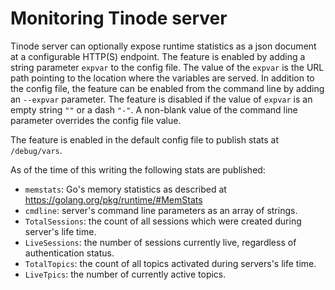 # Monitoring Tinode server

Tinode server can optionally expose runtime statistics as a json document at a configurable HTTP(S) endpoint. The feature is enabled by adding a string parameter `expvar` to the config file. The value of the `expvar` is the URL path pointing to the location where the variables are served. In addition to the config file, the feature can be enabled from the command line by adding an `--expvar` parameter. The feature is disabled if the value of `expvar` is an empty string `""` or a dash `"-"`. A non-blank value of the command line parameter overrides the config file value.

The feature is enabled in the default config file to publish stats at `/debug/vars`.

As of the time of this writing the following stats are published:

* `memstats`: Go's memory statistics as described at https://golang.org/pkg/runtime/#MemStats
* `cmdline`: server's command line parameters as an array of strings.
* `TotalSessions`: the count of all sessions which were created during server's life time.
* `LiveSessions`: the number of sessions currently live, regardless of authentication status.
* `TotalTopics`: the count of all topics activated during servers's life time.
* `LiveTpics`: the number of currently active topics.
